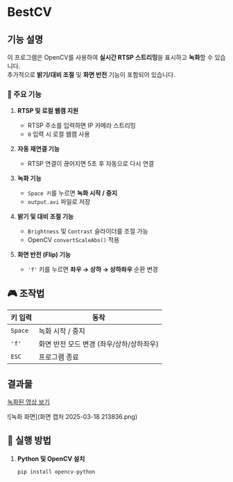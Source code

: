 # BestCV


##  기능 설명
이 프로그램은 OpenCV를 사용하여 **실시간 RTSP 스트리밍**을 표시하고 **녹화**할 수 있습니다.  
추가적으로 **밝기/대비 조절** 및 **화면 반전** 기능이 포함되어 있습니다.

### 📌 주요 기능
1. **RTSP 및 로컬 웹캠 지원**  
   - RTSP 주소를 입력하면 IP 카메라 스트리밍  
   - `0` 입력 시 로컬 웹캠 사용  

2. **자동 재연결 기능**  
   - RTSP 연결이 끊어지면 5초 후 자동으로 다시 연결  

3. **녹화 기능**  
   - `Space 키`를 누르면 **녹화 시작 / 중지**  
   - `output.avi` 파일로 저장  

4. **밝기 및 대비 조절 기능**  
   - `Brightness` 및 `Contrast` 슬라이더를 조절 가능  
   - OpenCV `convertScaleAbs()` 적용  

5. **화면 반전 (Flip) 기능**  
   - `'f'` 키를 누르면 **좌우 → 상하 → 상하좌우** 순환 변경  

## 🎮 조작법
| 키 입력 | 동작 |
|---------|---------------------------|
| `Space` | 녹화 시작 / 중지 |
| `'f'` | 화면 반전 모드 변경 (좌우/상하/상하좌우) |
| `ESC` | 프로그램 종료 |

## 결과물

[녹화된 영상 보기](https://github.com/NIsik419/BestCV/blob/main/output.avi)

![녹화 화면](화면 캡처 2025-03-18 213836.png)


## 📂 실행 방법
1. **Python 및 OpenCV 설치**
   ```sh
   pip install opencv-python

